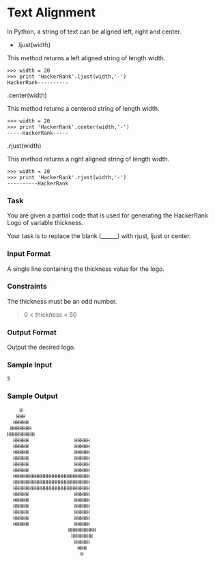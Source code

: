 # Text Alignment

In Python, a string of text can be aligned left, right and center.

- .ljust(width)

This method returns a left aligned string of length width.
```
>>> width = 20
>>> print 'HackerRank'.ljust(width,'-')
HackerRank----------  
```

.center(width)

This method returns a centered string of length width.
```
>>> width = 20
>>> print 'HackerRank'.center(width,'-')
-----HackerRank-----
```

.rjust(width)

This method returns a right aligned string of length width.
```
>>> width = 20
>>> print 'HackerRank'.rjust(width,'-')
----------HackerRank
```

### Task

You are given a partial code that is used for generating the HackerRank Logo of variable thickness.

Your task is to replace the blank (______) with rjust, ljust or center.

### Input Format

A single line containing the thickness value for the logo.

### Constraints
The thickness must be an odd number.
> 0 < thickness < 50

### Output Format

Output the desired logo.

### Sample Input
```
5
```

### Sample Output
```
    H    
   HHH   
  HHHHH  
 HHHHHHH 
HHHHHHHHH
  HHHHH               HHHHH             
  HHHHH               HHHHH             
  HHHHH               HHHHH             
  HHHHH               HHHHH             
  HHHHH               HHHHH             
  HHHHH               HHHHH             
  HHHHHHHHHHHHHHHHHHHHHHHHH   
  HHHHHHHHHHHHHHHHHHHHHHHHH   
  HHHHHHHHHHHHHHHHHHHHHHHHH   
  HHHHH               HHHHH             
  HHHHH               HHHHH             
  HHHHH               HHHHH             
  HHHHH               HHHHH             
  HHHHH               HHHHH             
  HHHHH               HHHHH             
                    HHHHHHHHH 
                     HHHHHHH  
                      HHHHH   
                       HHH    
                        H 
```